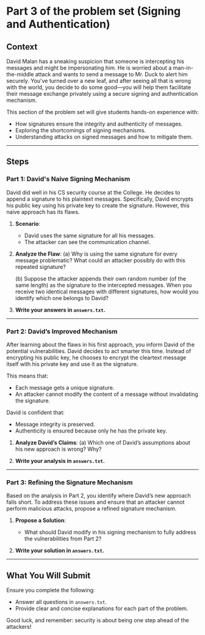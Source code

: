 # **Part 3 of the problem set (Signing and Authentication)**

## **Context**
David Malan has a sneaking suspicion that someone is intercepting his messages and might be impersonating him. He is worried about a man-in-the-middle attack and wants to send a message to Mr. Duck to alert him securely. You've turned over a new leaf, and after seeing all that is wrong with the world, you decide to do some good—you will help them facilitate their message exchange privately using a secure signing and authentication mechanism.

This section of the problem set will give students hands-on experience with:

- How signatures ensure the integrity and authenticity of messages.
- Exploring the shortcomings of signing mechanisms.
- Understanding attacks on signed messages and how to mitigate them.

---

## **Steps**

### **Part 1: David's Naive Signing Mechanism**
David did well in his CS security course at the College. He decides to append a signature to his plaintext messages. Specifically, David encrypts his public key using his private key to create the signature. However, this naive approach has its flaws.

1. **Scenario**:
   - David uses the same signature for all his messages.
   - The attacker can see the communication channel.

2. **Analyze the Flaw**:
   (a) Why is using the same signature for every message problematic? What could an attacker possibly do with this repeated signature?

   (b) Suppose the attacker appends their own random number (of the same length) as the signature to the intercepted messages. When you receive two identical messages with different signatures, how would you identify which one belongs to David?

3. **Write your answers in `answers.txt`.**

---

### **Part 2: David’s Improved Mechanism**
After learning about the flaws in his first approach, you inform David of the potential vulnerabilities. David decides to act smarter this time. Instead of encrypting his public key, he chooses to encrypt the cleartext message itself with his private key and use it as the signature.

This means that:
- Each message gets a unique signature.
- An attacker cannot modify the content of a message without invalidating the signature.

David is confident that:
- Message integrity is preserved.
- Authenticity is ensured because only he has the private key.

1. **Analyze David’s Claims**:
   (a) Which one of David’s assumptions about his new approach is wrong? Why?

2. **Write your analysis in `answers.txt`.**

---

### **Part 3: Refining the Signature Mechanism**
Based on the analysis in Part 2, you identify where David’s new approach falls short. To address these issues and ensure that an attacker cannot perform malicious attacks, propose a refined signature mechanism.

1. **Propose a Solution**:
   - What should David modify in his signing mechanism to fully address the vulnerabilities from Part 2?

2. **Write your solution in `answers.txt`.**

---

## **What You Will Submit**
Ensure you complete the following:
- Answer all questions in `answers.txt`.
- Provide clear and concise explanations for each part of the problem.

Good luck, and remember: security is about being one step ahead of the attackers!